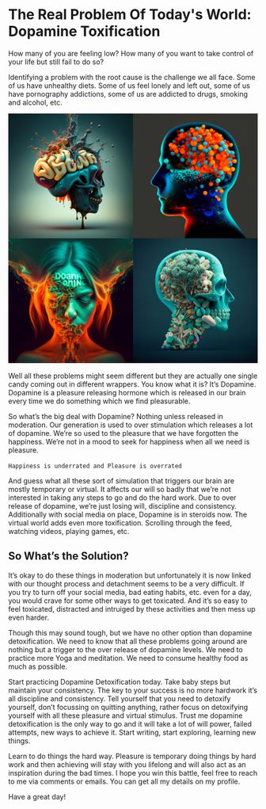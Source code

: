 # The Real Problem Of Today's World: Dopamine Toxification

How many of you are feeling low? How many of you want to take control of your life but still fail to do so?

Identifying a problem with the root cause is the challenge we all face. Some of us have unhealthy diets. Some of us feel lonely and left out, some of us have pornography addictions, some of us are addicted to drugs, smoking and alcohol, etc.

![Dopamine-Detoxification](https://raw.githubusercontent.com/sedhha/md-blogs/main/life/assets/dopamine-detox.png)

Well all these problems might seem different but they are actually one single candy coming out in different wrappers. You know what it is? It’s Dopamine. Dopamine is a pleasure releasing hormone which is released in our brain every time we do something which we find pleasurable.

So what’s the big deal with Dopamine? Nothing unless released in moderation. Our generation is used to over stimulation which releases a lot of dopamine. We’re so used to the pleasure that we have forgotten the happiness. We’re not in a mood to seek for happiness when all we need is pleasure.

`Happiness is underrated and Pleasure is overrated`

And guess what all these sort of simulation that triggers our brain are mostly temporary or virtual. It affects our will so badly that we’re not interested in taking any steps to go and do the hard work. Due to over release of dopamine, we’re just losing will, discipline and consistency. Additionally with social media on place, Dopamine is in steroids now. The virtual world adds even more toxification. Scrolling through the feed, watching videos, playing games, etc.

## So What’s the Solution?

It’s okay to do these things in moderation but unfortunately it is now linked with our thought process and detachment seems to be a very difficult. If you try to turn off your social media, bad eating habits, etc. even for a day, you would crave for some other ways to get toxicated. And it’s so easy to feel toxicated, distracted and intruiged by these activities and then mess up even harder.

Though this may sound tough, but we have no other option than dopamine detoxification. We need to know that all these problems going around are nothing but a trigger to the over release of dopamine levels. We need to practice more Yoga and meditation. We need to consume healthy food as much as possible.

Start practicing Dopamine Detoxification today. Take baby steps but maintain your consistency. The key to your success is no more hardwork it’s all discipline and consistency. Tell yourself that you need to detoxify yourself, don’t focussing on quitting anything, rather focus on detoxifying yourself with all these pleasure and virtual stimulus. Trust me dopamine detoxification is the only way to go and it will take a lot of will power, failed attempts, new ways to achieve it. Start writing, start exploring, learning new things.

Learn to do things the hard way. Pleasure is temporary doing things by hard work and then achieving will stay with you lifelong and will also act as an inspiration during the bad times. I hope you win this battle, feel free to reach to me via comments or emails. You can get all my details on my profile.

Have a great day!
